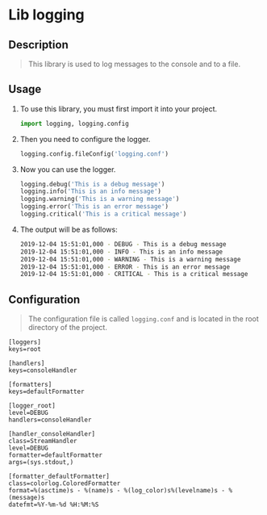 # Lib logging

## Description
> This library is used to log messages to the console and to a file.

## Usage
1. To use this library, you must first import it into your project.
    ```python
    import logging, logging.config
    ```
2. Then you need to configure the logger.
    ```python
    logging.config.fileConfig('logging.conf')
    ```
3. Now you can use the logger.
    ```python
    logging.debug('This is a debug message')
    logging.info('This is an info message')
    logging.warning('This is a warning message')
    logging.error('This is an error message')
    logging.critical('This is a critical message')
    ```
4. The output will be as follows:
    ```bash
    2019-12-04 15:51:01,000 - DEBUG - This is a debug message
    2019-12-04 15:51:01,000 - INFO - This is an info message
    2019-12-04 15:51:01,000 - WARNING - This is a warning message
    2019-12-04 15:51:01,000 - ERROR - This is an error message
    2019-12-04 15:51:01,000 - CRITICAL - This is a critical message
    ```

## Configuration
> The configuration file is called `logging.conf` and is located in the root directory of the project.
```
[loggers]
keys=root

[handlers]
keys=consoleHandler

[formatters]
keys=defaultFormatter

[logger_root]
level=DEBUG
handlers=consoleHandler

[handler_consoleHandler]
class=StreamHandler
level=DEBUG
formatter=defaultFormatter
args=(sys.stdout,)

[formatter_defaultFormatter]
class=colorlog.ColoredFormatter
format=%(asctime)s - %(name)s - %(log_color)s%(levelname)s - %(message)s
datefmt=%Y-%m-%d %H:%M:%S
```
